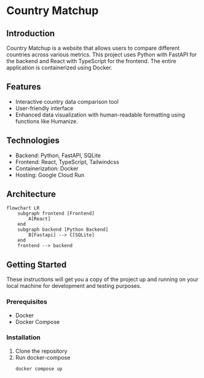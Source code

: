 # Country Matchup

## Introduction

Country Matchup is a website that allows users to compare different countries across various metrics. This project uses Python with FastAPI for the backend and React with TypeScript for the frontend. The entire application is containerized using Docker.

## Features

- Interactive country data comparison tool
- User-friendly interface
- Enhanced data visualization with human-readable formatting using functions like Humanize.


## Technologies

- Backend: Python, FastAPI, SQLite
- Frontend: React, TypeScript, Tailwindcss
- Containerization: Docker
- Hosting: Google Cloud Run 

## Architecture
```mermaid
flowchart LR
    subgraph frontend [Frontend]
        A[React]
    end
    subgraph backend [Python Backend]
        B[Fastapi] --> C[SQLite]
    end
    frontend --> backend
```

## Getting Started

These instructions will get you a copy of the project up and running on your local machine for development and testing purposes.

### Prerequisites

- Docker
- Docker Compose

### Installation

1. Clone the repository
2. Run docker-compose 
   ```bash
   docker compose up
    ```
